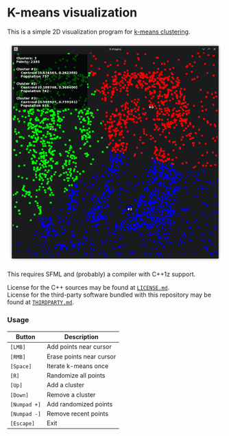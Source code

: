 # K-means visualization 

This is a simple 2D visualization program for [k-means clustering](https://en.wikipedia.org/wiki/K-means_clustering).

![Example image](screenshot.png)

This requires SFML and (probably) a compiler with C++1z support.

License for the C++ sources may be found at [`LICENSE.md`](LICENSE.md).  
License for the third-party software bundled with this repository may be found at [`THIRDPARTY.md`](THIRDPARTY.md).

### Usage

| Button       | Description              |
|--------------|--------------------------|
| `[LMB]`      | Add points near cursor   |
| `[RMB]`      | Erase points near cursor |
| `[Space]`    | Iterate k-means once     |
| `[R]`        | Randomize all points     |
| `[Up]`       | Add a cluster            |
| `[Down]`     | Remove a cluster         |
| `[Numpad +]` | Add randomized points    |
| `[Numpad -]` | Remove recent points     |
| `[Escape]`   | Exit                     |

